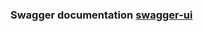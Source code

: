 ### Swagger documentation <a href="[http://localhost:8080/swagger-ui/index.html](http://localhost:8080/swagger-ui/index.html?configUrl=/v3/api-docs/swagger-config#/">swagger-ui</a>
